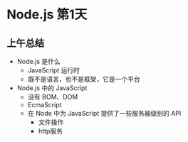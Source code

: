 # Node.js 第1天

## 上午总结

- Node.js 是什么
  + JavaScript 运行时
  + 既不是语言，也不是框架，它是一个平台
- Node.js 中的 JavaScript
  + 没有 BOM、DOM
  + EcmaScript
  + 在 Node 中为 JavaScript 提供了一些服务器级别的 API
    * 文件操作
    * http服务